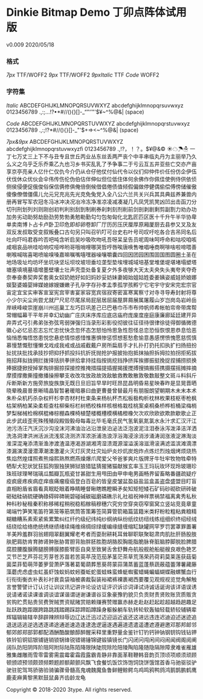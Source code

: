 # Dinkie Bitmap Demo 丁卯点阵体试用版
v0.009
2020/05/18

### 格式
*7px* TTF/WOFF2
*9px* TTF/WOFF2
*9pxItalic* TTF
*Code* WOFF2

### 字符集
*Italic*
ABCDEFGHIJKLMNOPQRSUVWXYZ
abcdefghijklmnopqrsuvwxyz
0123456789
.,:;…!?•*#//\(){}[]-_“”‘’"'$¥~^%@&|
(space)

*Code*
ABCDEFGHIJKLMNOPQRSTUVWXYZ
abcdefghijklmnopqrstuvwxyz
0123456789
.,:;!?*#//\(){}[]-_"'$+=><~^%@&|
(space)

*7px&9px*
ABCDEFGHIJKLMNOPQRSTUVWXYZ
abcdefghijklmnopqrstuvwxyzﬁ
0123456789
.,!?，！？。$¥@&©
☀☁☂☃
一丁七万丈三上下不与丑专且世丘丙业丛东丝丢两严丧个中丰串临丸丹为主丽举乃久么义之乌乎乏乐乔乘乙九也习乡书买乱乳了予争事二于亏云互五井亚些亡交亦产亩享京亭亮亲人亿什仁仅仇今介仍从仓仔他仗付仙代令以仪们仰仲件价任份仿企伊伍伏伐休众优伙会伞伟传伤伦伪伯估伴伸似但位低住体何余佛作你佩佳使例侍供依侦侧侯侵便促俄俊俗保信俩修俱俺倍倒候借倡倦债值倾假偏做停健偶偷偿傅傍储催傲傻像僚僧僵儒儿允元兄充兆先光克免兔党入全八公六兰共关兴兵其具典兹养兼兽内册再冒写军农冠冬冯冰冲决况冶冷冻净准凉凌减凑凝几凡凤凭凯凳凶凹出击函刀分切刊刑划列刘则刚创初判利别刮到制刷券刹刺刻剂削前剑剖剥剧剩剪副割力劝办功加务劣动助努劫励劲劳势勃勇勉勒勤勾匀包匆匈化北匙匠匹区医十千升午半华协卑单卖南博卜占卡卢卧卫印危即却卵卷卸厂厅历厉压厌厘厚原厢厦厨去县参又叉及友双反发叔取受变叙叛叠口古句另只叫召叭叮可台史右叶号司叹吁吃各合吉吊同名后吐向吓吗君吞吟否吧吨含听启吴吵吸吹吻吼吾呀呆呈告员呢周味呵呼命和咕咬咱咳咸咽哀品哄哇哈响哎哑哗哟哥哦哨哩哪哭哲哼唇唉唐唤售唯唱唾商啊啡啥啦啼喂善喇喉喊喘喜喝喷喻嗅嗓嘉嘛嘱嘴嘻嘿器噪嚷嚼囊四回因团园困围固国图圆圈土圣在地场圾址均坊坏坐坑块坚坛坝坟坡坦垂垃垄型垫埃埋城域培基堂堆堡堤堪堵塌塑塔塘塞填境墓墙增墨壁壤士壮声壳壶处备复夏夕外多夜够大天太夫央失头夷夸夹夺奇奈奉奋奏契奔奖套奥女奴奶她好如妇妈妙妥妨妹妻姆始姐姑姓委姜姨姿威娃娇娘娜娱娶婆婚婴婶媒媳嫁嫂嫌嫩子孔孕字存孙孝孟季孤学孩孵宁它宅宇守安宋完宏宗官宙定宜宝实审客宣室宪宫宰害宴家容宽宾宿寂寄密富寒寓察寸对寺寻导寿封射将尊小少尔尖尘尚尝尤就尸尺尼尽尾尿局屁层居屈届屋屏屑展属屠履山岁岂岗岛岩岭岳岸峡峰峻崇崖崩川州巡巢工左巧巨巩差己已巴巷巾币市布帅帆师希帐帕帘帝带席帮常帽幅幕干平年并幸幻幼幽广庄庆床序库应底店庙府庞废度座庭康廉廊延廷建开异弃弄式弓引弗弟张弥弦弯弱弹强归当录形彩影役彻彼往征径待很律徐徒得御循微德徽心必忆忌忍志忘忙忠忧快念忽怀态怎怒怕怜思急性怨怪总恋恐恒恢恨恩恭息恰恶恼悄悉悔悟悠患悦您悬悲情惊惑惜惟惠惧惨惩惯想惹愁愈愉意愚感愣愤愧愿慈慌慎慕慢慧慨慰懂懒戈戏成我戒或战戚截戴户房所扁扇手才扎扑打扔托扣执扩扫扬扭扮扯扰扶批找承技抄把抑抒抓投抖抗折抚抛抢护报披抬抱抵抹抽担拆拇拉拍拐拒拓拔拖招拜拟拢拥拦拨择括拱拳拼拾拿持挂指按挑挖挡挣挤挥挨挪振挺挽捉捏捕捞损换捧据捷掀授掉掌掏排掘掠探接控推掩措描提插握揭援搅搏搜搞搬搭携摄摆摇摊摔摘摩摸撑撒撕撞撤播操擦攀支收改攻放政故效敌敏救教敢散敦敬数敲整文斑斗料斜斤斥断斯新方施旁旅旋族旗无既日旦旧旨早旱时旺昂昆昌明昏易星映春昨是显晃晋晒晓晕晚晨普景晰晴晶智暂暑暖暗暴曰曲更曹曼曾替最月有朋服朗望朝期木未末本术朱朴朵机朽杀杂权杆杉李杏材村杜束条来杨杭杯杰松板极构析枕林枚果枝枢枣枪枫枯架柄柏某染柔柜查柱柳柴标栏树栖校株样核根格栽桂桃案桌桐桑桥桦桩桶梁梅梢梦梨梯械检棉棋棍棒棕棚森棵椅植楚楼概槽模横橘橙橡欠次欢欣欧欲欺款歇歌止正此步武歧歪死殊残殖段殿毁毅母每毒比毕毛毫氏民气氢氧氨氮氯水永汁求汇汉汗江池污汤汪汽沃沉沙沟没沫河沸油治沾沿泄泉泊泌法泛泡波泥注泪泰泳泻泼泽洁洋洒洗洛洞津洪洲活派流浅浆浇测济浑浓浙浦浩浪浮浴海浸涂消涉涌涛润涨液淀淋淘淡淮深混淹添清渐渔渗渡渣温港渴游湖湘湾湿溃溉源溜溢溪溶滋滑滚满滤滥滨滩滴漂漆漏演漠漫潜潭潮澳激灌火灭灯灰灵灶灾灿炉炎炒炕炭炮炸点炼烂烈烛烟烤烦烧热焦焰然煌煤照煮熊熔熙熟熬燃燕燥爆爪爬爱父爷爸爹爽片版牌牙牛牡牢牧物牲牵特牺犁犬犯状犹狂狐狗狠独狭狮狱狼猎猛猜猩猪猫献猴玄率玉王玛玩玫环现玲玻珊珍珠班球理琴瑞璃瓜瓢瓣瓦瓶瓷甘甚甜生用甩田由甲申电男画畅界留畜略番疆疏疑疗疫疯疲疼疾病症痒痕痛瘤瘦癌登白百皂的皆皇皮皱盆盈益盐监盒盖盗盘盛盟目盯盲直相盼盾省眉看真眠眨眼着睁睛睡督瞅瞎瞧瞪瞬矛矣知矩短矮石矿码砂砌砍研砖破砸础硅硝硫硬确碌碍碎碑碗碧碰碱碳磁磨磷礁示礼社祖祝神祥票祸禁福离禽秀私秋种科秒秘租秦积称移稀程稍税稳稻稼稿穆穗穴究穷空穿突窃窄窗窝立竖站竞竟章童竭端竹笋笑笔笛符第笼等筋筑筒答策筹签简算管箭箱篇篮籍米类籽粉粒粗粘粪粮精糊糖糟系素索紧紫累繁纠红纤约级纪纬纯纱纲纳纵纷纸纹纺纽线练组细织终绍经绒结绕绘给络绝统绣继绩绪续绳维绵绸综绿缓编缘缝缠缩缸缺罐网罕罗罚罢罩罪置署羊美羚羞群羽翁翅翔翠翻翼耀老考者而耍耐耕耗耳耸聊职联聚聪肃肉肌肚肝肠股肢肤肥肩肪肯育肺肾肿胀胁胃胆背胎胖胚胜胞胡胳胶胸能脂脆脉脊脏脑脖脚脱脸脾腊腐腔腰腹腺腾腿膀膊膜膝膨臂臣自臭至致舅舌舍舒舞舟航般舰舱船艇艘良艰色艳艺艾节芒芝芦芬花芳芽苍苏苗若苦英苹茂范茄茅茎茫茶草荒荡荣药荷莉莫莱莲获菇菊菌菜菲萄萌萍萎萝营萧萨落著葛葡葫葬葱葵蒋蒙蒜蒲蒸蓄蓝蓬蔡蔬蔽蕴蕾薄薯藏藤藻蘑虎虑虚虫虹虽虾蚀蚁蚂蚊蚓蚕蚯蛇蛋蛙蛛蛮蜂蜓蜘蜜蜡蝇蝙蝠蝴蝶融螺蟹血行衍衔街衡衣补表衫衬衰袁袋袖被袭裁裂装裕裙裤裸裹褐西要覆见观规视览觉角解触言誉警譬计订认讨让训议讯记讲许论设访证评识诉诊词译试诗诚话诞询该详语误诱说请诸诺读课谁调谈谊谋谐谓谜谢谦谱谷豆象豪豫豹貌贝负贡财责贤败账货质贩贪贫购贮贯贴贵贸费贺贼贾资赋赌赏赔赖赚赛赞赠赢赤赫走赴赵赶起趁超越趋趟趣足趾跃跌跑距跟跨路跳践踏踢踩踪蹄蹈蹲躁身躯躲躺车轨转轮软轰轴轻载轿较辅辆辈辉辐辑输辖辛辞辟辣辨辩辱边辽达迁迅过迈迎运近返还这进远违连迟迪迫述迷迹追退送适逃逆选透逐递途通逝速造逢逮逸逻逼遂遇遍道遗遣遥遭遮遵避邀邓那邦邮邻郁郊郎郑部郭都配酒酬酷酸酿醇醉醒采释里重野量金鉴针钉钓钙钟钠钢钥钩钱钻钾铁铃铅铜铝银铺链销锁锅锋锐错锡锤锦键锻镇镜长门闪闭问闯闲间闷闹闻阀阁阅阐阔队防阳阴阵阶阻阿附际陆陈陌降限陕陡院除险陪陵陶陷隆随隐隔隙障隶难雀雁雄雅集雌雕雨雪零雷雾需震霉霍霜霞露霸青静非靠面革鞋鞭韩音韵页顶顷项顺须顽顾顿颁颂预领颇颈频颗题颜额颠颤风飘飞食餐饥饭饮饰饱饲饶饼饿馆首香马驰驱驳驴驶驻驼驾骂骄骆验骑骗骤骨髓高鬼魂魏魔鱼鲁鲜鲤鲸鳄鸟鸡鸣鸦鸭鸽鸿鹅鹊鹏鹤鹰鹿麦麻黄黎黑默鼓鼠鼻齐齿龄龙龟




Copyright © 2018-2020 3type. All rights reserved.